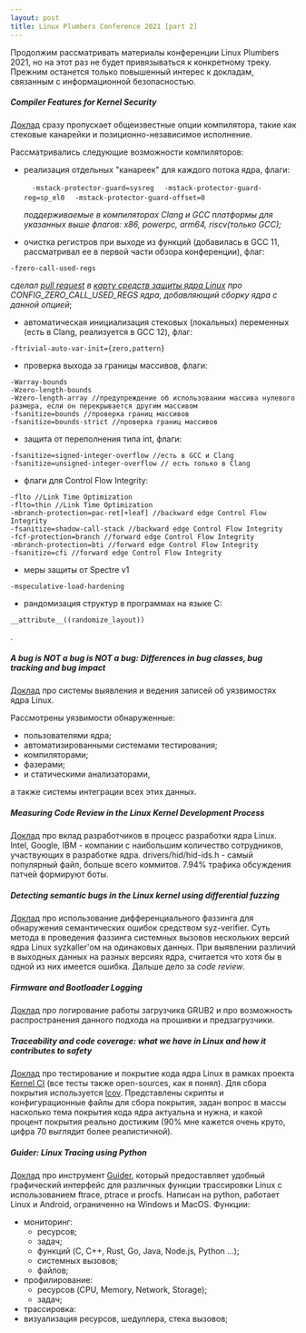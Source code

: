 ```yaml
---
layout: post
title: Linux Plumbers Conference 2021 [part 2]
---
```

Продолжим рассматривать материалы конференции Linux Plumbers 2021, но на этот раз не будет привязываться к конкретному треку. Прежним останется только повышенный интерес к докладам, связанным с информационной безопасностью.   

##### Compiler Features for Kernel Security

[Доклад](https://linuxplumbersconf.org/event/11/contributions/1026/) сразу пропускает общеизвестные опции компилятора, такие как стековые канарейки и позиционно-независимое исполнение. 

Рассматривались следующие возможности компиляторов:

- реализация отдельных "канареек" для каждого потока ядра, флаги:
  
  ``  -mstack-protector-guard=sysreg``
  ``  -mstack-protector-guard-reg=sp_el0``
  ``  -mstack-protector-guard-offset=0``
    
  *поддерживаемые в компиляторах Clang и GCC платформы для указанных выше флагов: x86, powerpc, arm64, riscv(только GCC);*

- очистка регистров при выходе из функций (добавилась в GCC 11, рассматривал ее в первой части обзора конференции), флаг:

``
-fzero-call-used-regs
``

*сделал [pull request](https://github.com/a13xp0p0v/linux-kernel-defence-map/pull/4) в [карту средств защиты ядра Linux](https://github.com/a13xp0p0v/linux-kernel-defence-map) про CONFIG_ZERO_CALL_USED_REGS ядра, добавляющий сборку ядра с данной опцией*;

- автоматическая инициализация стековых (локальных) переменных (есть в Clang, реализуется в GCC 12), флаг:

```
-ftrivial-auto-var-init={zero,pattern}
```

- проверка выхода за границы массивов, флаги:

```
-Warray-bounds
-Wzero-length-bounds
-Wzero-length-array //предупреждение об использовании массива нулевого размера, если он перекрывается другим массивом
-fsanitize=bounds //проверка границ массивов
-fsanitize=bounds-strict //проверка границ массивов
```

- защита от переполнения типа int, флаги:

```
-fsanitize=signed-integer-overflow //есть в GCC и Clang
-fsanitize=unsigned-integer-overflow // есть только в Clang
```

- флаги для Control Flow Integrity:

```
-flto //Link Time Optimization
-flto=thin //Link Time Optimization
-mbranch-protection=pac-ret[+leaf] //backward edge Control Flow Integrity
-fsanitize=shadow-call-stack //backward edge Control Flow Integrity
-fcf-protection=branch //forward edge Control Flow Integrity
-mbranch-protection=bti //forward edge Control Flow Integrity
-fsanitize=cfi //forward edge Control Flow Integrity
```

- меры защиты от Spectre v1

```
-mspeculative-load-hardening 
```

- рандомизация структур в программах на языке C: 

```
__attribute__((randomize_layout))
```

.

##### A bug is NOT a bug is NOT a bug: Differences in bug classes, bug tracking and bug impact

[Доклад](https://linuxplumbersconf.org/event/11/contributions/1080/) про системы выявления и  ведения записей об уязвимостях ядра Linux.

Рассмотрены уязвимости обнаруженные:

-  пользователями ядра;
- автоматизированными системами тестирования;
- компиляторами;
- фазерами;
- и статическими анализаторами,

а также системы интеграции всех этих данных.

##### Measuring Code Review in the Linux Kernel Development Process

[Доклад](https://linuxplumbersconf.org/event/11/contributions/905/) про вклад разработчиков в процесс разработки ядра Linux. Intel, Google, IBM - компании с наибольшим количество сотрудников, участвующих в разработке ядра. drivers/hid/hid-ids.h - самый популярный файл, больше всего коммитов. 7.94% трафика обсуждения патчей формируют боты.

##### Detecting semantic bugs in the Linux kernel using differential fuzzing

[Доклад](https://linuxplumbersconf.org/event/11/contributions/1033/) про использование дифференциального фаззинга для обнаружения семантических ошибок средством syz-verifier. Суть метода в проведения фаззинга системных вызовов нескольких версий ядра Linux syzkaller'ом на одинаковых данных. При выявлении различий в выходных данных на разных версиях ядра, считается что хотя бы в одной из них имеется ошибка. Дальше дело за *code review*.

##### Firmware and Bootloader Logging

[Доклад](https://linuxplumbersconf.org/event/11/contributions/1119/) про логирование работы загрузчика GRUB2 и про возможность распространения данного подхода на прошивки и предзагрузчики.

##### Traceability and code coverage: what we have in Linux and how it contributes to safety

[Доклад](https://linuxplumbersconf.org/event/11/contributions/1075/) про тестирование и покрытие кода ядра Linux в рамках проекта [Kernel CI](https://kernelci.org/) (все тесты также open-sources, как я понял). Для сбора покрытия используется [lcov](https://github.com/linux-test-project/lcov). Представлены скрипты и конфигурационные файлы для сбора покрытия, задан вопрос в массы насколько тема покрытия кода ядра актуальна и нужна, и какой процент покрытия реально достижим (90% мне кажется очень круто, цифра 70 выглядит более реалистичной).

##### Guider: Linux Tracing using Python

[Доклад](https://linuxplumbersconf.org/event/11/contributions/914/) про инструмент [Guider](https://github.com/iipeace/guider), который предоставляет удобный графический интерфейс для различных функции трассировки Linux с использованием ftrace, ptrace и procfs. Написан на python, работает Linux и Android, ограниченно на Windows и MacOS. Функции:

- мониторинг:
  - ресурсов;
  - задач;
  - функций (C, C++, Rust, Go, Java, Node.js, Python ...);
  - системных вызовов;
  - файлов;
- профилирование:
  - ресурсов (CPU, Memory, Network, Storage);
  - задач;
- трассировка:
- визуализация ресурсов, шедуллера, стека вызовов;



 

